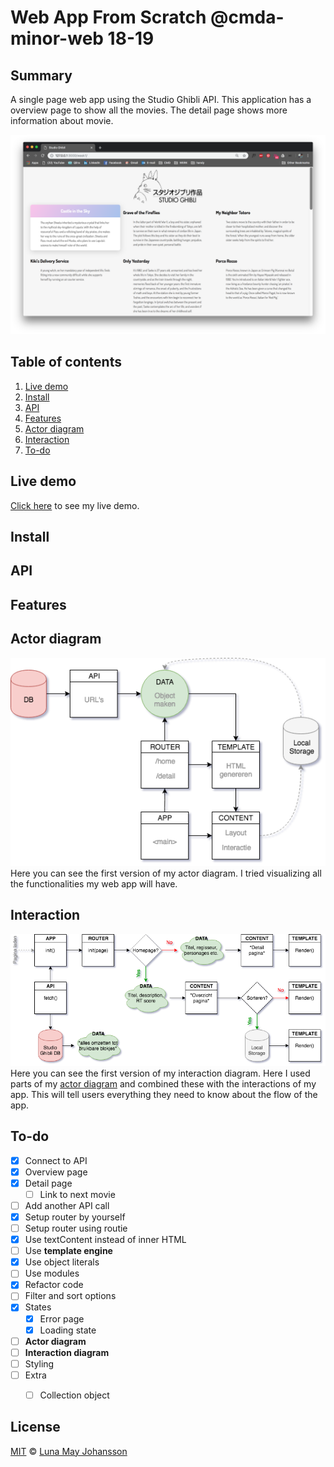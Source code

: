 # Web App From Scratch @cmda-minor-web 18-19

## Summary
A single page web app using the Studio Ghibli API. This application has a overview page to show all the movies. The detail page shows more information about movie.

![Studio Ghibli website](/img/website.png)

## Table of contents
1. [Live demo](#Live-demo)
2. [Install](#Install)
3. [API](#API)
4. [Features](#Features)
5. [Actor diagram](#Actor-diagram)
6. [Interaction](#Interaction)
8. [To-do](#To-do)

## Live demo
[Click here](https://maybuzz.github.io/wafs) to see my live demo.

## Install


## API


## Features


## Actor diagram
![Actor diagram V1](/img/actor.png)   
Here you can see the first version of my actor diagram. I tried visualizing all the functionalities my web app will have.

## Interaction
![Interaction diagram V1](/img/interaction.png)   
Here you can see the first version of my interaction diagram. Here I used parts of my [actor diagram](#Actor-diagram) and combined these with the interactions of my app. This will tell users everything they need to know about the flow of the app.

## To-do
- [x] Connect to API   
- [x] Overview page   
- [x] Detail page   
  - [ ] Link to next movie   
- [ ] Add another API call   
- [x] Setup router by yourself   
- [ ] Setup router using routie   
- [x] Use textContent instead of inner HTML
- [ ] Use **template engine**   
- [x] Use object literals
- [ ] Use modules   
- [x] Refactor code   
- [ ] Filter and sort options   
- [x] States   
  - [x] Error page   
  - [x] Loading state
- [ ] **Actor diagram**   
- [ ] **Interaction diagram**   
- [ ] Styling   
- [ ] Extra   
  - [ ] Collection object


## License
[MIT](LICENSE) © [Luna May Johansson](https://github.com/maybuzz)

